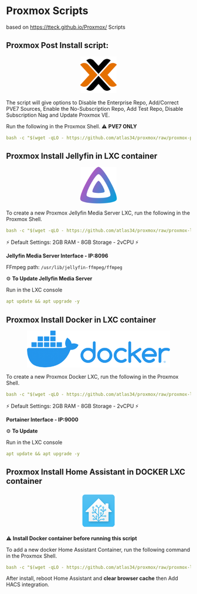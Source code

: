 # Proxmox Scripts
based on https://tteck.github.io/Proxmox/ Scripts

## Proxmox Post Install script:

<p align="center"><img src="https://raw.githubusercontent.com/Atlas34/proxmox/main/images/proxmox.png" height="100"/></p>

The script will give options to Disable the Enterprise Repo, Add/Correct PVE7 Sources, Enable the No-Subscription Repo, Add Test Repo, Disable Subscription Nag and Update Proxmox VE.
 
Run the following in the Proxmox Shell. ⚠️ **PVE7 ONLY**

```yaml
bash -c "$(wget -qLO - https://github.com/atlas34/proxmox/raw/proxmox-post-install.sh)"
```

## Proxmox Install Jellyfin in LXC container

<p align="center"><img src="https://raw.githubusercontent.com/atlas34/proxmox/main/images/jellyfin.png" height="100"/></p>

To create a new Proxmox Jellyfin Media Server LXC, run the following in the Proxmox Shell.

```yaml
bash -c "$(wget -qLO - https://github.com/atlas34/proxmox/raw/proxmox-lxc-jellyfin.sh)"
```
⚡ Default Settings:  2GB RAM - 8GB Storage - 2vCPU ⚡

**Jellyfin Media Server Interface - IP:8096**

FFmpeg path: `/usr/lib/jellyfin-ffmpeg/ffmpeg`

⚙️ **To Update Jellyfin Media Server**

Run in the LXC console
```yaml
apt update && apt upgrade -y
```

## Proxmox Install Docker in LXC container

<p align="center"><img src="https://raw.githubusercontent.com/atlas34/proxmox/main/images/docker.png" height="100"/></p>

To create a new Proxmox Docker LXC, run the following in the Proxmox Shell.

```yaml
bash -c "$(wget -qLO - https://github.com/atlas34/proxmox/raw/proxmox-lxc-docker.sh)"
```

⚡ Default Settings:  2GB RAM - 8GB Storage - 2vCPU ⚡

**Portainer Interface - IP:9000**

⚙️ **To Update**

Run in the LXC console
```yaml
apt update && apt upgrade -y
```
## Proxmox Install Home Assistant in DOCKER LXC container

<p align="center"><img src="https://raw.githubusercontent.com/atlas34/proxmox/main/images/homeassistant.png" height="100"/></p>

 ⚠️ **Install Docker container before running this script**

To add a new docker Home Assistant Container, run the following command in the Proxmox Shell.
 
```yaml
bash -c "$(wget -qLO - https://github.com/atlas34/proxmox/raw/proxmox-lxc-homeassistant.sh)"
```

After install, reboot Home Assistant and **clear browser cache** then Add HACS integration.

